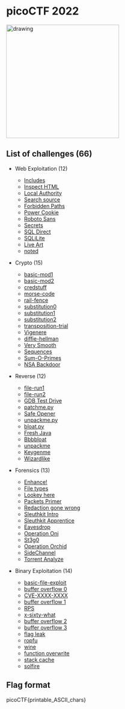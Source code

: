 # picoCTF 2022

<img src="https://play.picoctf.org/static/media/picoctf-logo-horizontal-white.17fdf0dcdef08dc3396a195b95e3bc29.svg" alt="drawing" width="300"/>

## List of challenges (66)
- Web Exploitation (12)
  - [Includes](./Steganography/The%20Arts%20of%20Details/) 
  - [Inspect HTML](./Steganography/ICMP/) 
  - [Local Authority](./Steganography/Treasure)
  - [Search source](./Steganography/The%20Arts%20of%20Details/) 
  - [Forbidden Paths](./Steganography/ICMP/) 
  - [Power Cookie](./Steganography/Treasure)
  - [Roboto Sans](./Steganography/The%20Arts%20of%20Details/) 
  - [Secrets](./Steganography/ICMP/) 
  - [SQL Direct](./Steganography/Treasure)
  - [SQLiLite](./Steganography/The%20Arts%20of%20Details/) 
  - [Live Art](./Steganography/ICMP/) 
  - [noted](./Steganography/Treasure)
  
- Crypto (15)
  - [basic-mod1](./Reverse/Mine%20Game/) 
  - [basic-mod2](./Reverse/Obfuscated/) 
  - [credstuff](./Reverse/Peripheral%20Interface%20Controller%20XVI/) 
  - [morse-code](./Steganography/The%20Arts%20of%20Details/) 
  - [rail-fence](./Steganography/ICMP/) 
  - [substitution0](./Steganography/Treasure)
  - [substitution1](./Steganography/The%20Arts%20of%20Details/) 
  - [substitution2](./Steganography/ICMP/) 
  - [transposition-trial](./Steganography/Treasure)
  - [Vigenere](./Steganography/The%20Arts%20of%20Details/) 
  - [diffie-hellman](./Steganography/ICMP/) 
  - [Very Smooth](./Steganography/Treasure)
  - [Sequences](./Steganography/The%20Arts%20of%20Details/) 
  - [Sum-O-Primes](./Steganography/ICMP/) 
  - [NSA Backdoor](./Steganography/Treasure)
  
- Reverse (12)
  - [file-run1](./Steganography/The%20Arts%20of%20Details/) 
  - [file-run2](./Steganography/ICMP/) 
  - [GDB Test Drive](./Steganography/Treasure)
  - [patchme.py](./Steganography/The%20Arts%20of%20Details/) 
  - [Safe Opener](./Steganography/ICMP/) 
  - [unpackme.py](./Steganography/Treasure)
  - [bloat.py](./Steganography/The%20Arts%20of%20Details/) 
  - [Fresh Java](./Steganography/ICMP/) 
  - [Bbbbloat](./Steganography/Treasure)
  - [unpackme](./Steganography/The%20Arts%20of%20Details/) 
  - [Keygenme](./Steganography/ICMP/) 
  - [Wizardlike](./Steganography/Treasure)
  
- Forensics (13)
  - [Enhance!](./Steganography/The%20Arts%20of%20Details/) 
  - [File types](./Steganography/ICMP/) 
  - [Lookey here](./Steganography/Treasure)
  - [Packets Primer](./Steganography/The%20Arts%20of%20Details/) 
  - [Redaction gone wrong](./Steganography/ICMP/) 
  - [Sleuthkit Intro](./Steganography/Treasure)
  - [Sleuthkit Apprentice](./Steganography/The%20Arts%20of%20Details/) 
  - [Eavesdrop](./Steganography/ICMP/) 
  - [Operation Oni](./Steganography/Treasure)
  - [St3g0](./Steganography/The%20Arts%20of%20Details/) 
  - [Operation Orchid](./Steganography/ICMP/) 
  - [SideChannel](./Steganography/Treasure)
  - [Torrent Analyze](./Steganography/tvtbinu)
  
- Binary Exploitation (14)
  - [basic-file-exploit](./Crypto/small%20weiner/) 
  - [buffer overflow 0](./Steganography/The%20Arts%20of%20Details/) 
  - [CVE-XXXX-XXXX](./Steganography/ICMP/) 
  - [buffer overflow 1](./Steganography/Treasure)
  - [RPS](./Steganography/The%20Arts%20of%20Details/) 
  - [x-sixty-what](./Steganography/ICMP/) 
  - [buffer overflow 2](./Steganography/Treasure)
  - [buffer overflow 3](./Steganography/The%20Arts%20of%20Details/) 
  - [flag leak](./Steganography/ICMP/) 
  - [ropfu](./Steganography/Treasure)
  - [wine](./Steganography/The%20Arts%20of%20Details/) 
  - [function overwrite](./Steganography/ICMP/) 
  - [stack cache](./Steganography/Treasure)
  - [solfire](./Steganography/tvtbinu)

## Flag format
picoCTF{printable_ASCII_chars}
